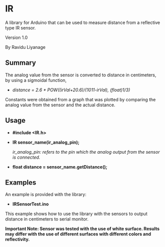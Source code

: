 # IR
A library for Arduino that can be used to measure distance from a reflective type IR sensor.

Version 1.0

By Ravidu Liyanage

## Summary
The analog value from the sensor is converted to distance in centimeters, by using a sigmoidal function, 
- *distance = 2.6 * POW((irVal+20.6)/(1011-irVal), (float)1/3)*

Constants were obtained from a graph that was plotted by comparing the analog value from the sensor and the actual distance.

## Usage
- **#include <IR.h>**
- **IR sensor_name(ir_analog_pin);**
  
  *ir_analog_pin: refers to the pin which the analog output from the sensor is connected.*
- **float distance = sensor_name.getDistance();**

## Examples
An example is provided with the library:

- **IRSensorTest.ino**

This example shows how to use the library with the sensors to output distance in centimeters to serial monitor.

**Important Note: Sensor was tested with the use of white surface. Results may differ with the use of different surfaces with different colors and reflectivity.**

